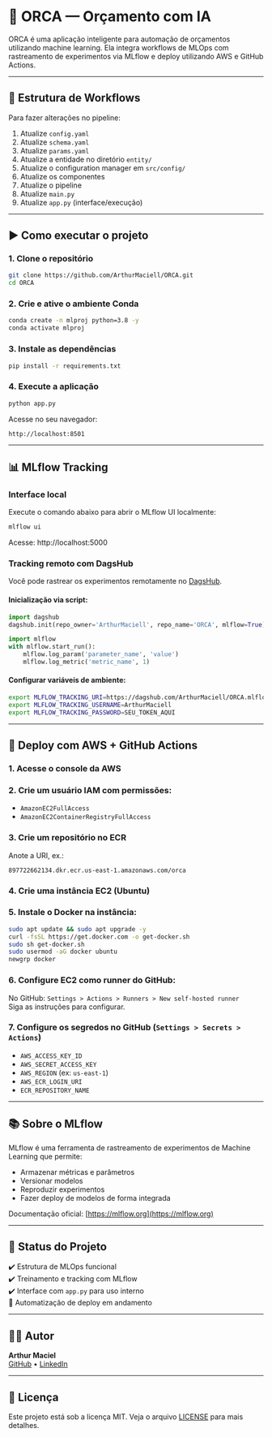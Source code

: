 
# 🐳 ORCA — Orçamento com IA

ORCA é uma aplicação inteligente para automação de orçamentos utilizando machine learning. Ela integra workflows de MLOps com rastreamento de experimentos via MLflow e deploy utilizando AWS e GitHub Actions.

---

## 📁 Estrutura de Workflows

Para fazer alterações no pipeline:

1. Atualize `config.yaml`
2. Atualize `schema.yaml`
3. Atualize `params.yaml`
4. Atualize a entidade no diretório `entity/`
5. Atualize o configuration manager em `src/config/`
6. Atualize os componentes
7. Atualize o pipeline
8. Atualize `main.py`
9. Atualize `app.py` (interface/execução)

---

## ▶️ Como executar o projeto

### 1. Clone o repositório

```bash
git clone https://github.com/ArthurMaciell/ORCA.git
cd ORCA
```

### 2. Crie e ative o ambiente Conda

```bash
conda create -n mlproj python=3.8 -y
conda activate mlproj
```

### 3. Instale as dependências

```bash
pip install -r requirements.txt
```

### 4. Execute a aplicação

```bash
python app.py
```

Acesse no seu navegador:

```
http://localhost:8501
```

---

## 📊 MLflow Tracking

### Interface local

Execute o comando abaixo para abrir o MLflow UI localmente:

```bash
mlflow ui
```

Acesse: http://localhost:5000

### Tracking remoto com DagsHub

Você pode rastrear os experimentos remotamente no [DagsHub](https://dagshub.com/).

#### Inicialização via script:

```python
import dagshub
dagshub.init(repo_owner='ArthurMaciell', repo_name='ORCA', mlflow=True)

import mlflow
with mlflow.start_run():
	mlflow.log_param('parameter_name', 'value')
	mlflow.log_metric('metric_name', 1)
```

#### Configurar variáveis de ambiente:

```bash
export MLFLOW_TRACKING_URI=https://dagshub.com/ArthurMaciell/ORCA.mlflow
export MLFLOW_TRACKING_USERNAME=ArthurMaciell
export MLFLOW_TRACKING_PASSWORD=SEU_TOKEN_AQUI
```

---

## 🚀 Deploy com AWS + GitHub Actions

### 1. Acesse o console da AWS

### 2. Crie um usuário IAM com permissões:

- `AmazonEC2FullAccess`
- `AmazonEC2ContainerRegistryFullAccess`

### 3. Crie um repositório no ECR

Anote a URI, ex.:

```
897722662134.dkr.ecr.us-east-1.amazonaws.com/orca
```

### 4. Crie uma instância EC2 (Ubuntu)

### 5. Instale o Docker na instância:

```bash
sudo apt update && sudo apt upgrade -y
curl -fsSL https://get.docker.com -o get-docker.sh
sudo sh get-docker.sh
sudo usermod -aG docker ubuntu
newgrp docker
```

### 6. Configure EC2 como runner do GitHub:

No GitHub: `Settings > Actions > Runners > New self-hosted runner`  
Siga as instruções para configurar.

### 7. Configure os segredos no GitHub (`Settings > Secrets > Actions`)

- `AWS_ACCESS_KEY_ID`
- `AWS_SECRET_ACCESS_KEY`
- `AWS_REGION` (ex: `us-east-1`)
- `AWS_ECR_LOGIN_URI`
- `ECR_REPOSITORY_NAME`

---

## 📚 Sobre o MLflow

MLflow é uma ferramenta de rastreamento de experimentos de Machine Learning que permite:

- Armazenar métricas e parâmetros
- Versionar modelos
- Reproduzir experimentos
- Fazer deploy de modelos de forma integrada

Documentação oficial: [https://mlflow.org](https://mlflow.org)

---

## 📌 Status do Projeto

✔️ Estrutura de MLOps funcional  
✔️ Treinamento e tracking com MLflow  
✔️ Interface com `app.py` para uso interno  
🚧 Automatização de deploy em andamento

---

## 👨‍💻 Autor

**Arthur Maciel**  
[GitHub](https://github.com/ArthurMaciell) • [LinkedIn](https://www.linkedin.com/in/arthurmaciell)

---

## 📄 Licença

Este projeto está sob a licença MIT. Veja o arquivo [LICENSE](LICENSE) para mais detalhes.
